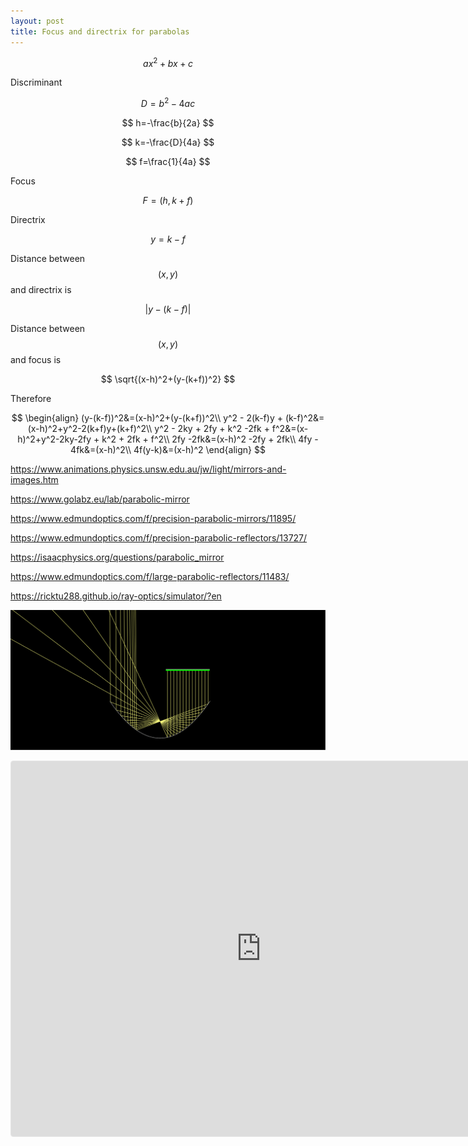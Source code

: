 ```yaml
---
layout: post
title: Focus and directrix for parabolas
---
```


$$
ax^2+bx+c
$$

Discriminant

$$
D=b^2-4ac
$$

$$
h=-\frac{b}{2a}
$$

$$
k=-\frac{D}{4a}
$$



$$
f=\frac{1}{4a}
$$

Focus

$$
F=(h,k+f)
$$

Directrix

$$
y=k-f
$$

Distance between $$(x,y)$$ and directrix is

$$
|y-(k-f)|
$$

Distance between $$(x,y)$$ and focus is

$$
\sqrt{(x-h)^2+(y-(k+f))^2}
$$



Therefore

$$
\begin{align}
(y-(k-f))^2&=(x-h)^2+(y-(k+f))^2\\
y^2 - 2(k-f)y + (k-f)^2&=(x-h)^2+y^2-2(k+f)y+(k+f)^2\\
y^2 - 2ky + 2fy + k^2 -2fk + f^2&=(x-h)^2+y^2-2ky-2fy + k^2 + 2fk + f^2\\
2fy -2fk&=(x-h)^2 -2fy + 2fk\\
4fy - 4fk&=(x-h)^2\\
4f(y-k)&=(x-h)^2
\end{align}
$$

<https://www.animations.physics.unsw.edu.au/jw/light/mirrors-and-images.htm>

<https://www.golabz.eu/lab/parabolic-mirror>

<https://www.edmundoptics.com/f/precision-parabolic-mirrors/11895/>

<https://www.edmundoptics.com/f/precision-parabolic-reflectors/13727/>

<https://isaacphysics.org/questions/parabolic_mirror>

<https://www.edmundoptics.com/f/large-parabolic-reflectors/11483/>

<https://ricktu288.github.io/ray-optics/simulator/?en>

![Ray optics](/assets/images/Ray-Optics-Simulation/parabolic-mirror.svg)


<iframe src="https://www.geogebra.org/calculator/phhw4fmu?embed" width="800" height="600" allowfullscreen style="border: 1px solid #e4e4e4;border-radius: 4px;" frameborder="0"></iframe>
